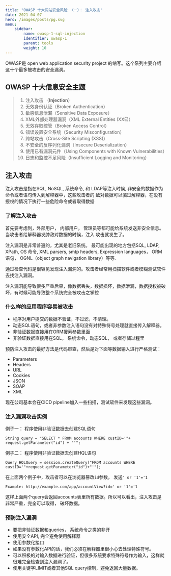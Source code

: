 ```yaml
---
title: "OWASP 十大网站安全风险 （一）： 注入攻击"
date: 2021-04-07
hero: /images/posts/pg.svg
menu:
    sidebar:
        name: owasp-1-sql-injection
        identifier: owasp-1
        parent: tools
        weight: 10
---
```


OWASP是 open web application security project 的缩写。这个系列主要介绍这十个最多被攻击的安全漏洞。

## OWASP 十大信息安全主题
> 1. 注入攻击 （**Injection**）
> 2. 无效身份认证（Broken Authentication）
> 3. 敏感信息泄漏（Sensitive Data Exposure）
> 4. XML外部处理器漏洞（XML External Entities (XXE)）
> 5. 无效存取控管（Broken Access Control）
> 6. 错误设置安全系统（Security Misconfiguration）
> 7. 跨站攻击（Cross-Site Scripting (XSS)）
> 8. 不安全的反序列化漏洞（Insecure Deserialization）
> 9. 使用已有漏洞元件（Using Components with Known Vulnerabilities）
> 10. 日志和监控不足风险（Insufficient Logging and Monitoring）


## 注入攻击
注入攻击是指在SQL, NoSQL, 系统命令, 和 LDAP等注入时候, 非安全的数据作为命令或者语句传入到解释器中，这些攻击者的
敌对数据可以骗过解释器，在没有授权的情况下执行一些危险命令或者取得数据

### 了解注入攻击
首先要考虑到，外部用户， 内部用户， 管理员等都可能给系统发送非安全信息。当攻击者给解释器发肿敌对数据的时候，注入
攻击就发生了。

注入漏洞是非常普遍的，尤其是老旧系统。 最可能出现的地方包括SQL, LDAP, XPath, OS 命令, XML parsers, 
smtp headers, Expression languages， ORM语句， OGNL（object graph navigation library）等等.

通过检查代码是很容见发现注入漏洞的。攻击者经常用扫描软件或者模糊测试软件去找注入漏洞。

注入漏洞能导致很多严重后果，像数据丢失，数据损坏，数据泄漏，数据授权被破坏，有时候可能导致整个系统完全被攻击之掌控

### 什么样的应用程序容易被攻击
* 程序对用户提交的数据不验证，不过滤，不清理。
* 动态SQL语句，或者非参数注入语句没有对特殊符号处理就直接传入解释器。
* 非验证数据直接用在ORM搜索参数里面
* 非验证数据直接用在SQL， 系统命令，动态SQL， 或者存储过程里

预防注入攻击的最好方法是代码审查，然后是对下面等数据输入进行严格测试：
* Parameters
* Headers
* URL
* Cookies
* JSON
* SOAP
* XML

现在公司基本会在CICD pipeline加入一些扫描，测试软件来发现这些漏洞。


### 注入漏洞攻击实例
例子一：
程序使用非验证数据去创建SQL语句
```
String query = "SELECT * FROM accounts WHERE custID='"+ request.getParameter("id") + "'";
```


例子二：
程序使用非验证数据去创建HQL语句
```
Query HQLQuery = session.createQuery("FROM accounts WHERE custID='"+request.getParameter("id")+"'");
```

在上面两个例子中，攻击者可以在浏览器篡改`id`参数， 发送`' or '1'='1`

```
Example: http://example.com/app/accountView?id=' or '1'='1
```
这样上面两个query会返回accounts表里所有数据。所以可以看出，注入攻击是非常严重，完全可以取得， 破坏数据。


### 预防注入漏洞
* 要把非验证数据和queries， 系统命令之类的非开
* 使用安全API, 完全避免使用解释器
* 使用参数化接口
* 如果没有参数化API的话，我们必须在解释器里很小心去处理特殊符号。
* 可以积极的对输入数据进行验证，但很多系统要求特殊符号作为输入，这样就很难完全检查到注入漏洞了。
* 使用关键字LIMIT或者其他SQL query控制，避免返回大量数据。
